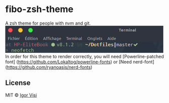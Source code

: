 # fibo-zsh-theme 
A zsh theme for people with nvm and git. 
![Screenshot](screenshot.png)
In order for this theme to render correctly, you will need 
[Powerline-patched font] (https://github.com/Lokaltog/powerline-fonts) 
or
[Need nerd-font] (https://github.com/ryanoasis/nerd-fonts)

## License 
MIT © [Igor Visi ](https://igorvisi.github.io)
